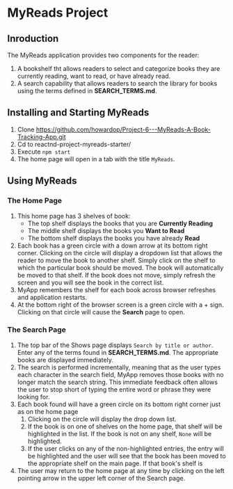 # MyReads Project
## Inroduction

The MyReads application provides two components for the reader:
1. A bookshelf tht allows readers to select and categorize books they are currently reading, want to read, or have already read.  
2. A search capability that allows readers to search the library for books using the terms defined in **SEARCH_TERMS.md**. 

## Installing and Starting MyReads
1. Clone https://github.com/howardop/Project-6---MyReads-A-Book-Tracking-App.git
2. Cd to reactnd-project-myreads-starter/
3. Execute `npm start`
4. The home page will open in a tab with the title `MyReads`.  

## Using MyReads
### The Home Page
1. This home page has 3 shelves of book:
    - The top shelf displays the books that you are **Currently Reading**
    - The middle shelf displays the books you **Want to Read**
    - The bottom shelf displays the books you have already **Read**
2. Each book has a green circle with a down arrow at its bottom right corner.  Clicking on the circle will display a dropdown list that allows the reader to move the book to another shelf.  Simply click on the shelf to which the particular book should be moved.  The book will automatically be moved to that shelf.  If the book does not move, simply refresh the screen and you will see the book in the correct list.
3. MyApp remembers the shelf for each book across browser refreshes and application restarts.
4. At the bottom right of the browser screen is a green circle with a + sign.  Clicking on that circle will cause the **Search** page to open.
### The Search Page
1. The top bar of the Shows page displays `Search by title or author`.  Enter any of the terms found in **SEARCH_TERMS.md**.  The appropriate books are displayed immediately.
2. The search is performed incrementally, meaning that as the user types each character in the search field, MyApp removes those books with no longer match the search string. This immediate feedback often allows the user to stop short of typing the entire word or phrase they were looking for.
3. Each book found will have a green circle on its bottom right corner just as on the home page
    1. Clicking on the circle will display the drop down list.
    2. If the book is on one of shelves on the home page, that shelf will be highlighted in the list.  If the book is not on any shelf, `None` will be highlighted.
    3. If the user clicks on any of the non-highlighted entries, the entry will be highlighted and the user will see that the book has been moved to the appropriate shelf on the main page.
    If that book's shelf is
4. The user may return to the home page at any time by clicking on the left pointing arrow in the upper left corner of the Search page.
